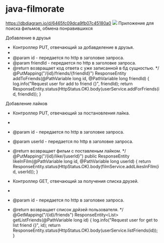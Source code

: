 # java-filmorate

https://dbdiagram.io/d/6465fc09dca9fb07c45180a0
![](../../Desktop/242300898-1c7ad151-a8a7-4612-b27e-57ee61132cb5.png)
Приложение для поиска фильмов, обмена понравившихся

Добавление в друзья

* Контроллер PUT, отвечающий за добавделение в друзья.
*
* @param id - передается по http в заголовке запроса.
* @param friendId - передается по http в заголовке запроса.
* @return возвращает код ответа с уже записанной в бд сущностью.
  */
  @PutMapping("/{id}/friends/{friendId}")
  ResponseEntity<User> addToFriends(@PathVariable long id, @PathVariable long friendId) {
  log.info("Request user for add to friend {}", friendId);
  return ResponseEntity.status(HttpStatus.OK).body(userService.addForFriends(id, friendId));
  }

Добавление лайков

* Контроллер PUT, отвечающий за постановления лайка.
*
* @param id - передается по http в заголовке запроса.
* @param userId - передается по http в заголовке запроса.
* @return возвращает фильм с поставленым лайком.
  */
  @PutMapping("/{id}/like/{userId}")
  public ResponseEntity<Film> likeInFilm(@PathVariable long id, @PathVariable long userId) {
  return ResponseEntity.status(HttpStatus.OK).body(filmService.addLikesInFIlm(id, userId));
  }


* Контроллер GET, отвечающий за получения списка друзей.
* 
* @param id - передается по http в заголовке запроса.
* @return возвращает список дрйзей пользователя.
*/
@GetMapping("/{id}/friends")
ResponseEntity<List<User>> getListFriends(@PathVariable long id) {
log.info("Request user for get to list friend {}", id);
return ResponseEntity.status(HttpStatus.OK).body(userService.listFriends(id));
  }